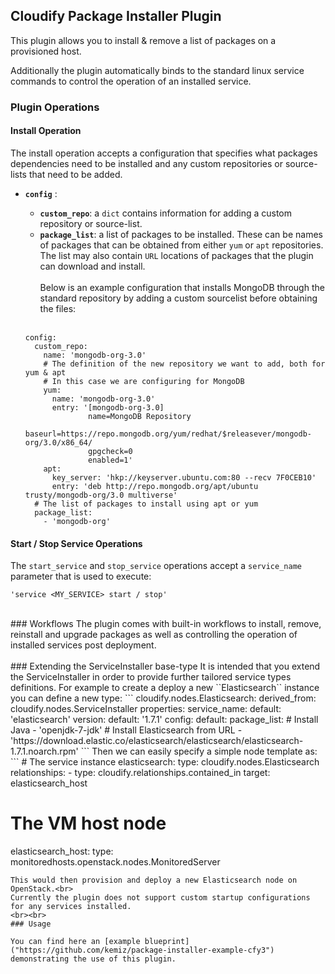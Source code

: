 ## Cloudify Package Installer Plugin

This plugin allows you to install & remove a list of packages on a provisioned host.

Additionally the plugin automatically binds to the standard linux service commands to control the operation of an installed service.
### Plugin Operations
#### Install Operation
The install operation accepts a configuration that specifies what packages dependencies need to be installed and any custom repositories or source-lists that need to be added.
- <b>`config`</b> : <br>
  - <b>`custom_repo`</b>: a `dict` contains information for adding a custom repository or source-list.<br> 
  - <b>`package_list`</b>: a list of packages to be installed. These can be names of packages that can be obtained from either `yum` or `apt` repositories. The list may also contain `URL` locations of packages that the plugin can download and install.<br><br> 
Below is an example configuration that installs MongoDB through the standard repository by adding a custom sourcelist before obtaining the files:<br><br>

  ```
  config:
    custom_repo:
      name: 'mongodb-org-3.0'
      # The definition of the new repository we want to add, both for yum & apt
      # In this case we are configuring for MongoDB
      yum:
        name: 'mongodb-org-3.0'
        entry: '[mongodb-org-3.0]
                name=MongoDB Repository
                baseurl=https://repo.mongodb.org/yum/redhat/$releasever/mongodb-org/3.0/x86_64/
                gpgcheck=0
                enabled=1'
      apt:
        key_server: 'hkp://keyserver.ubuntu.com:80 --recv 7F0CEB10'
        entry: 'deb http://repo.mongodb.org/apt/ubuntu trusty/mongodb-org/3.0 multiverse'
    # The list of packages to install using apt or yum
    package_list:
      - 'mongodb-org'
  ```

#### Start / Stop Service Operations
The `start_service` and `stop_service` operations accept a `service_name` parameter that is used to execute:
  ```
  'service <MY_SERVICE> start / stop'
  ```  
<br>
### Workflows 
The plugin comes with built-in workflows to install, remove, reinstall and upgrade packages as well as controlling the operation of installed services post deployment.
<br><br>
### Extending the ServiceInstaller base-type
It is intended that you extend the ServiceInstaller in order to provide further tailored service types definitions. For example to create a deploy a new ``Elasticsearch`` instance you can define a new type:
```
  cloudify.nodes.Elasticsearch:
    derived_from: cloudify.nodes.ServiceInstaller
    properties:
      service_name:
        default: 'elasticsearch'
      version:
        default: '1.7.1'
      config:
        default:
          package_list:
            # Install Java
            - 'openjdk-7-jdk'
            # Install Elasticsearch from URL
            - 'https://download.elastic.co/elasticsearch/elasticsearch/elasticsearch-1.7.1.noarch.rpm'
```
Then we can easily specify a simple node template as:
```
  # The service instance
  elasticsearch:
    type: cloudify.nodes.Elasticsearch
    relationships:
      - type: cloudify.relationships.contained_in
        target: elasticsearch_host
  
  # The VM host node
  elasticsearch_host:
    type: monitoredhosts.openstack.nodes.MonitoredServer
```
This would then provision and deploy a new Elasticsearch node on OpenStack.<br>
Currently the plugin does not support custom startup configurations for any services installed.
<br><br>
### Usage

You can find here an [example blueprint]("https://github.com/kemiz/package-installer-example-cfy3") demonstrating the use of this plugin.
